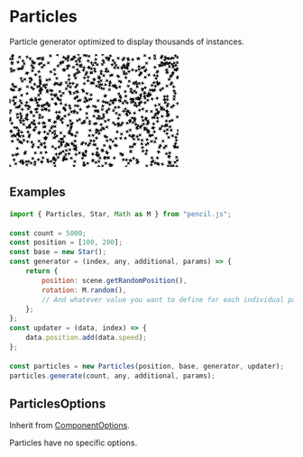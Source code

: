 # Particles

Particle generator optimized to display thousands of instances.

![Particles example](../../../media/examples/particles.png)


## Examples

```js
import { Particles, Star, Math as M } from "pencil.js";

const count = 5000;
const position = [100, 200];
const base = new Star();
const generator = (index, any, additional, params) => {
    return {
        position: scene.getRandomPosition(),
        rotation: M.random(),
        // And whatever value you want to define for each individual particle
    };
};
const updater = (data, index) => {
    data.position.add(data.speed);
};

const particles = new Particles(position, base, generator, updater);
particles.generate(count, any, additional, params);
```


## ParticlesOptions
Inherit from [ComponentOptions](../component/readme.md#componentoptions).

Particles have no specific options.
